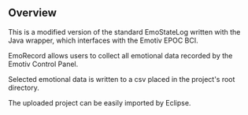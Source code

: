 ## Overview

This is a modified version of the standard EmoStateLog written with the Java wrapper, which interfaces with the Emotiv EPOC BCI.

EmoRecord allows users to collect all emotional data recorded by the Emotiv Control Panel.

Selected emotional data is written to a csv placed in the project's root directory.

The uploaded project can be easily imported by Eclipse.